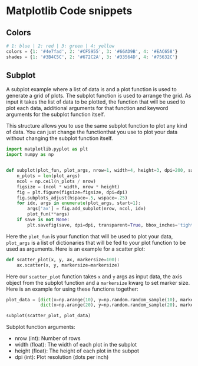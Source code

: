 Matplotlib Code snippets
=========================

Colors
------

```python
# 1: blue | 2: red | 3: green | 4: yellow
colors = {1: '#4e7fad', 2: '#CF5955', 3: '#66AD9B', 4: '#EAC658'}
shades = {1: '#3B4C5C', 2: '#672C2A', 3: '#33564D', 4: '#75632C'}
```

Subplot
--------
A subplot example where a list of data is and a plot function is used to generate a grid of plots.
The subplot function is used to arrange the grid. As input it takes the list of data to be plotted,
the function that will be used to plot each data, additional arguments for that function and
keyword arguments for the subplot function itself.

This structure allows you to use the same subplot function to plot any kind of data.
You can just change the functionthat you use to plot your data without changing the subplot function itself.

```python
import matplotlib.pyplot as plt
import numpy as np


def subplot(plot_fun, plot_args, nrow=1, width=4, height=3, dpi=200, save=None):
    n_plots = len(plot_args)
    ncol = np.ceil(n_plots / nrow)
    figsize = (ncol * width, nrow * height)
    fig = plt.figure(figsize=figsize, dpi=dpi)
    fig.subplots_adjust(hspace=.5, wspace=.25)
    for idx, args in enumerate(plot_args, start=1):
        args['ax'] = fig.add_subplot(nrow, ncol, idx)
        plot_fun(**args)
    if save is not None:
        plt.savefig(save, dpi=dpi, transparent=True, bbox_inches='tight')
```

Here the `plot_fun` is your function that will be used to plot your data, `plot_args` is a list of dictionaries
that will be fed to your plot function to be used as arguments.
Here is an example for a scatter plot:

```python
def scatter_plot(x, y, ax, markersize=100):
    ax.scatter(x, y, markersize=markersize)
```

Here our `scatter_plot` function takes `x` and `y` args as input data, the axis object from
the subplot function and a `markersize` kwarg to set marker size.
Here is an example for using these functions together:

```python
plot_data = [dict(x=np.arange(10), y=np.random.random_sample(10), markersize=75),
             dict(x=np.arange(20), y=np.random.random_sample(20), markersize=150)]

subplot(scatter_plot, plot_data)
```

Subplot function arguments:
- nrow (int): Number of rows
- width (float): The width of each plot in the subplot
- height (float): The height of each plot in the subpot
- dpi (int): Plot resolution (dots per inch)
